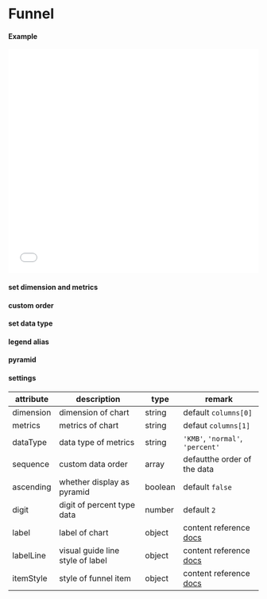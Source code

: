 # Funnel

#### Example

<iframe width="100%" height="450" src="//jsfiddle.net/vue_echarts/3hx08359/16/embedded/result,html,js/?bodyColor=fff" allowfullscreen="allowfullscreen" frameborder="0"></iframe>

#### set dimension and metrics

<vuep template="#custom-demision-funnel"></vuep>

<script v-pre type="text/x-template" id="custom-demision-funnel">
<template>
  <ve-funnel :data="chartData" :settings="chartSettings"></ve-funnel>
</template>

<script>
  export default {
    created: function () {
      this.chartData = {
        columns: ['status', 'status1', 'value'],
        rows: [
          { 'status': 'display', 'status1': 'display1', 'value': 900 },
          { 'status': 'visit', 'status1': 'visit1', 'value': 600 },
          { 'status': 'click', 'status1': 'click1', 'value': 300 },
          { 'status': 'order', 'status1': 'order1', 'value': 100 }
        ]
      }
      this.chartSettings = {
        dimension: 'status1',
        metrics: 'value'
      }
    }
  }
</script>
</script>

#### custom order

<vuep template="#custom-order-funnel"></vuep>

<script v-pre type="text/x-template" id="custom-order-funnel">
<template>
  <ve-funnel :data="chartData" :settings="chartSettings"></ve-funnel>
</template>

<script>
  export default {
    created: function () {
      this.chartData = {
        columns: ['status', 'value'],
        rows: [
          { 'status': 'display', 'value': 900 },
          { 'status': 'visit', 'value': 600 },
          { 'status': 'click', 'value': 300 },
          { 'status': 'order', 'value': 100 }
        ]
      },
      this.chartSettings = {
        sequence: ['order', 'click', 'visit', 'display']
      }
    }
  }
</script>
</script>

#### set data type

<vuep template="#custom-datatype-funnel"></vuep>

<script v-pre type="text/x-template" id="custom-datatype-funnel">
<template>
  <ve-funnel :data="chartData" :settings="chartSettings"></ve-funnel>
</template>

<script>
  export default {
    created: function () {
      this.chartData = {
        columns: ['status', 'value'],
        rows: [
          { 'status': 'display', 'value': 0.9 },
          { 'status': 'visit', 'value': 0.6 },
          { 'status': 'click', 'value': 0.3 },
          { 'status': 'order', 'value': 0.1 }
        ]
      },
      this.chartSettings = {
        dataType: 'percent'
      }
    }
  }
</script>
</script>

#### legend alias

<vuep template="#change-legend-name"></vuep>

<script v-pre type="text/x-template" id="change-legend-name">
<template>
  <ve-funnel :data="chartData" :settings="chartSettings"></ve-funnel>
</template>

<script>
  export default {
    created: function () {
      this.chartData = {
        columns: ['status', 'value'],
        rows: [
          { 'status': 'display', 'value': 0.9 },
          { 'status': 'visit', 'value': 0.6 },
          { 'status': 'click', 'value': 0.3 },
          { 'status': 'order', 'value': 0.1 }
        ]
      },
      this.chartSettings = {
        legendName: {
          'order': 'orderbiubiu～'
        }
      }
    }
  }
</script>
</script>

#### pyramid

<vuep template="#pyramid-funnel"></vuep>

<script v-pre type="text/x-template" id="pyramid-funnel">
<template>
  <ve-funnel :data="chartData" :settings="chartSettings"></ve-funnel>
</template>

<script>
  export default {
    created: function () {
      this.chartData = {
        columns: ['status', 'value'],
        rows: [
          { 'status': 'display', 'value': 900 },
          { 'status': 'visit', 'value': 600 },
          { 'status': 'click', 'value': 300 },
          { 'status': 'order', 'value': 100 }
        ]
      },
      this.chartSettings = {
        ascending: true
      }
    }
  }
</script>
</script>

#### settings

| attribute | description | type | remark |
| --- | --- | --- | --- |
| dimension | dimension of chart | string | default `columns[0]` |
| metrics | metrics of chart | string | defaut `columns[1]` |
| dataType | data type of metrics | string | `'KMB'`, `'normal'`, `'percent'` |
| sequence | custom data order | array | defautthe order of the data |
| ascending | whether display as pyramid | boolean | default `false` |
| digit | digit of percent type data | number | default `2` |
| label | label of chart | object | content reference [docs](http://ecomfe.github.io/echarts-doc/public/en/option.html#series-funnel.label) |
| labelLine | visual guide line style of label | object | content reference [docs](http://ecomfe.github.io/echarts-doc/public/en/option.html#series-funnel.labelLine) |
| itemStyle | style of funnel item | object | content reference [docs](http://ecomfe.github.io/echarts-doc/public/en/option.html#series-funnel.itemStyle) |
